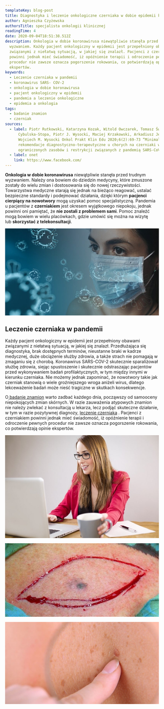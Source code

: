 ```yaml
---
templateKey: blog-post
title: Diagnostyka i leczenie onkologiczne czerniaka w dobie epidemii koronawirusa
author: Agnieszka Czyżewska
authorsTitle: specjalista onkologii klinicznej
readingTime: 4
date: 2020-09-04T18:51:38.512Z
description: Onkologia w dobie koronawirusa niewątpliwie stanęła przed trudnym
  wyzwaniem. Każdy pacjent onkologiczny w epidemii jest przepełniony obawami
  związanymi z niełatwą sytuacją, w jakiej się znalazł. Pacjenci z czerniakiem
  powinni jednak mieć świadomość, iż opóźnienie terapii i odroczenie pewnych
  procedur nie zawsze oznacza pogorszenie rokowania, co potwierdzają opinie
  ekspertów.
keywords:
  - Leczenie czerniaka w pandemii
  - koronawirus SARS- COV-2
  - onkologia w dobie koronawirusa
  - pacjent onkologiczny w epidemii
  - pandemia a leczenie onkologiczne
  - epidemia a onkologia
tags:
  - badanie znamion
  - czerniak
sources:
  - label: Piotr Rutkowski, Katarzyna Kozak, Witold Owczarek, Tomasz Świtaj, Bożena
      Cybulska-Stopa, Piotr J. Wysocki, Maciej Krzakowski, Arkadiusz Jeziorski,
      Wojciech M. Wysocki Onkol Prakt Klin Edu 2020;6(2):69-73 “Minimalne
      rekomendacje diagnostyczno-terapeutyczne u chorych na czerniaki w sytuacji
      ograniczonych zasobów i restrykcji związanych z pandemią SARS-CoV-2.”
  - label: onet
    link: https://www.facebook.com/
---
```

**Onkologia w dobie koronawirusa** niewątpliwie stanęła przed trudnym wyzwaniem. Należy ona bowiem do dziedzin medycyny, które zmuszone zostały do wielu zmian i dostosowania się do nowej rzeczywistości. Towarzystwa medyczne starają się jednak na bieżąco reagować, ustalać bezpieczne standardy i podejmować działania, dzięki którym **pacjenci cierpiący na nowotwory** mogą uzyskać pomoc specjalistyczną. Pandemia u pacjentów z **czerniakiem** jest okresem wyjątkowego niepokoju, jednak powinni oni pamiętać, że **nie zostali z problemem sami**. Pomoc znaleźć mogą bowiem w wielu placówkach, gdzie umówić się można na wizytę lub **skorzystać z telekonsultacji**.

![czerniak a pandemia](img/1.jpg)

## Leczenie czerniaka w pandemii

Każdy pacjent onkologiczny w epidemii jest przepełniony obawami związanymi z niełatwą sytuacją, w jakiej się znalazł. Przedłużająca się diagnostyka, brak dostępnych terminów, nieustanne braki w kadrze medycznej, duże obciążenie służby zdrowia, a także strach nie pomagają w zmaganiu się z chorobą. Koronawirus SARS-COV-2 skutecznie sparaliżował służbę zdrowia, siejąc spustoszenie i skutecznie odstraszając pacjentów przed wykonywaniem badań profilaktycznych, w tym między innymi w kierunku czerniaka. Nie możemy jednak zapominać, że nowotwory takie jak czerniak stanowią o wiele groźniejszego wroga aniżeli wirus, dlatego lekceważenie badań może nieść tragiczne w skutkach konsekwencje.

O[ badanie znamion](/dermatoskopia-badanie-znamion "Badanie Znamion") warto zadbać każdego dnia, począwszy od samooceny niepokojących zmian skórnych. W razie zauważenia atypowych znamion nie należy zwlekać z konsultacją u lekarza, lecz podjąć skuteczne działanie, w tym w razie pozytywnej diagnozy, [leczenie czerniaka](/czerniak#czerniak_leczenie "Leczenie czerniaka") . Pacjenci z czerniakiem powinni jednak mieć świadomość, iż opóźnienie terapii i odroczenie pewnych procedur nie zawsze oznacza pogorszenie rokowania, co potwierdzają opinie ekspertów.

<More link="/blog/jak-odroznic-zwykly-pieprzyk-od-typowego-czerniaka-zdjecia" text="Sprawdź, jak znaleźć czerniaka wśród typowych znamion" cta="Sprawdź" />

![czerniak](img/2.jpg "czerniak")

![czerniak](img/3.png "czerniak")

![czerniak](img/4.jpg "czerniak")